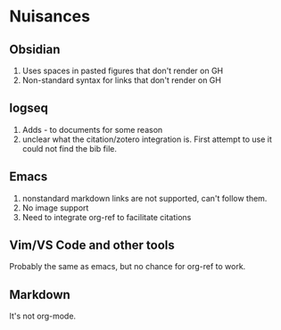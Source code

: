 # Nuisances
## Obsidian

1. Uses spaces in pasted figures that don't render on GH
2. Non-standard syntax for links that don't render on GH

## logseq

1. Adds - to documents for some reason
2. unclear what the citation/zotero integration is. First attempt to use it could not find the bib file.

## Emacs

1. nonstandard markdown links are not supported, can't follow them.
2. No image support
3. Need to integrate org-ref to facilitate citations


## Vim/VS Code and other tools

Probably the same as emacs, but no chance for org-ref to work. 

## Markdown

It's not org-mode.
